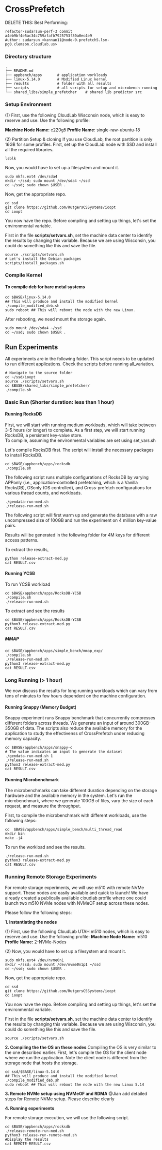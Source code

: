 CrossPrefetch
==================================================
DELETE THIS: Best Performing:
```
refactor-sudarsun-perf-3 commit a4eb9bf4e5ac34c759afafb7925753f30a0ec4e9
Author: sudarsun <kannan11@node-0.prefetch5.lsm-pg0.clemson.cloudlab.us>
```


### Directory structure
```
.
├── README.md
├── appbench/apps       # application workloads
├── linux-5.14.0        # Modified Linux kernel
├── results             # folder with all results 
├── scripts             # all scripts for setup and microbench running
└── shared_libs/simple_prefetcher    # shared lib predictor src
```

### Setup Environment

(1) First, use the following CloudLab Wisconsin node, which is easy to reserve and use. Use the following profile:

**Machine Node Name:** c220g5 
**Profile Name:** single-raw-ubuntu-18

(2) Partition Setup & cloning
If you use CloudLab, the root partition is only 16GB for some profiles.
First, set up the CloudLab node with SSD and install all the required libraries.
```
lsblk
```

Now, you would have to set up a filesystem and mount it. 

```
sudo mkfs.ext4 /dev/sda4
mkdir ~/ssd; sudo mount /dev/sda4 ~/ssd
cd ~/ssd; sudo chown $USER .
```

Now, get the appropriate repo.
```
cd ssd
git clone https://github.com/RutgersCSSystems/ioopt
cd ioopt
```

You now have the repo. Before compiling and setting up things, let's set the environmental variable.

First in the file **scripts/setvars.sh**, set the machine data center to identify the results by changing this variable. 
Because we are using Wisconsin, you could do something like this and save the file.
```
source ./scripts/setvars.sh
# Let's install the Debian packages
scripts/install_packages.sh
```

### Compile Kernel

#### To compile deb for bare metal systems
```
cd $BASE/linux-5.14.0
## This will produce and install the modified kernel
./compile_modified_deb.sh 
sudo reboot ## This will reboot the node with the new Linux. 
```

After rebooting, we need mount the storage again.

```
sudo mount /dev/sda4 ~/ssd
cd ~/ssd; sudo chown $USER .
```
## Run Experiments
All experiments are in the following folder. This script needs to be updated to run different applications. 
Check the scripts before running all_variation.
```
# Navigate to the source folder
cd ~/ssd/ioopt
source ./scripts/setvars.sh
cd $BASE/shared_libs/simple_prefetcher/
./compile.sh
```

### Basic Run (Shorter duration: less than 1 hour)

#### Running RocksDB
First, we will start with running medium workloads, which will take between 3-5 hours (or longer) to complete.
As a first step, we will start running RocksDB, a persistent key-value store.  
To compile, assuming the environmental variables are set using set_vars.sh

Let's compile RocksDB first. The script will install the necessary packages to install RocksDB.
```
cd $BASE/appbench/apps/rocksdb
./compile.sh
```

The following script runs multiple configurations of RocksDB by varying APPonly (i.e., application-controlled prefetching, which is a Vanilla RocksDB), 
OSonly (OS controlled), and Cross-prefetch configurations for various thread counts, and workloads.
```
./gendata-run-med.sh
./release-run-med.sh
```
The following script will first warm up and generate the database with a raw uncompressed size of 100GB and run the experiment on 4 million key-value pairs.   

Results will be generated in the following folder for 4M keys for different access patterns.

To extract the results, 
```
python release-extract-med.py
cat RESULT.csv
```

#### Running YCSB

To run YCSB workload
```
cd $BASE/appbench/apps/RocksDB-YCSB
./compile.sh
./release-run-med.sh
```
To extract and see the results
```
cd $BASE/appbench/apps/RocksDB-YCSB
python3 release-extract-med.py
cat RESULT.csv
```

##### MMAP 
```
cd $BASE/appbench/apps/simple_bench/mmap_exp/
./compile.sh
./release-run-med.sh
python3 release-extract-med.py
cat RESULT.csv
```

### Long Running (> 1 hour)
We now discuss the results for long running workloads which can vary from tens
of minutes to few hours dependent on the machine configuration.


#### Running Snappy (Memory Budget)

Snappy experiment runs Snappy benchmark that concurrently compresses different
folders across threads. We generate an input of around 300GB-350GB of data. The
scripts also reduce the available memory for the application to study the
effectivenss of CrossPrefetch under reducing memory capacity.

```
cd $BASE/appbench/apps/snappy-c
# The value indicates an input to generate the dataset
./gendata-run-med.sh 1
./release-run-med.sh 
python3 release-extract-med.py
cat RESULT.csv
```
#### Running Microbenchmark
The microbenchmarks can take different duration depending on the storage
hardware and the available memory in the system.  Let's run the microbenchmark,
where we generate 100GB of files, vary the size of each request, and measure
the throughput.

First, to compile the microbenchmark with different workloads, use the
following steps:
```
cd  $BASE/appbench/apps/simple_bench/multi_thread_read
mkdir bin
make -j4
```
To run the workload and see the results.
```
./release-run-med.sh
python3 release-extract-med.py
cat RESULT.csv
```

### Running Remote Storage Experiments
For remote storage experiments, we will use m510 with remote NVMe support.
These nodes are easily available and quick to launch!  We have already created
a publically available cloudlab profile where one could launch two m510 NVMe
nodes with NVMeOF setup across these nodes.

Please follow the following steps:

**1. Instantiating the nodes**

(1) First, use the following CloudLab UTAH m510 nodes, which is easy to reserve and use. Use the following profile:
**Machine Node Name:** m510
**Profile Name:** 2-NVMe-Nodes

(2) Now, you would have to set up a filesystem and mount it. 
```
sudo mkfs.ext4 /dev/nvme0n1
mkdir ~/ssd; sudo mount /dev/nvme0n1p1 ~/ssd
cd ~/ssd; sudo chown $USER .
```
Now, get the appropriate repo.
```
cd ssd
git clone https://github.com/RutgersCSSystems/ioopt
cd ioopt
```
You now have the repo. Before compiling and setting up things, let's set the environmental variable.

First in the file **scripts/setvars.sh**, set the machine data center to identify the results by changing this variable. 
Because we are using Wisconsin, you could do something like this and save the file.
```
source ./scripts/setvars.sh 
```

**2. Compiling the the OS on these nodes**
Compiling the OS is very similar to the one described earlier. First, let's
compile the OS for the client node where we run the application. Note the
client node is different from the storage node that hosts the storage.

```
cd ssd/$BASE/linux-5.14.0
## This will produce and install the modified kernel
./compile_modified_deb.sh 
sudo reboot ## This will reboot the node with the new Linux 5.14
```

**3. Remote NVMe setup using NVMeOF and RDMA**
@Jian add detailed steps for Remote NVMe setup. Please describe clearly

**4. Running experiments**

For remote storage execution, we will use the following script. 
```
cd $BASE/appbench/apps/rocksdb
./release-remote-run-med.sh
python3 release-run-remote-med.sh
#Display the results
cat REMOTE-RESULT.csv
```
